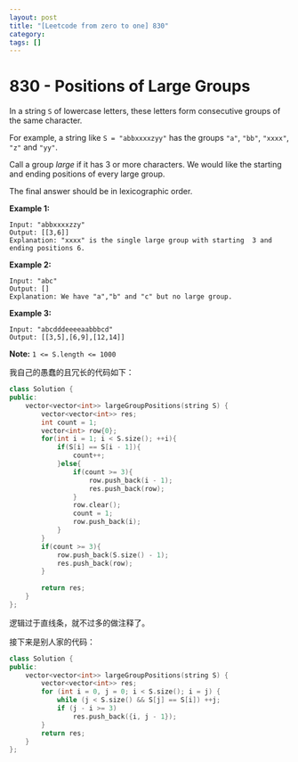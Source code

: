 ```yaml
---
layout: post
title: "[Leetcode from zero to one] 830"
category: 
tags: []
---
```


# 830 - Positions of Large Groups

In a string `S` of lowercase letters, these letters form consecutive groups of the same character.

For example, a string like `S = "abbxxxxzyy"` has the groups `"a"`, `"bb"`, `"xxxx"`, `"z"` and `"yy"`.

Call a group *large* if it has 3 or more characters.  We would like the starting and ending positions of every large group.

The final answer should be in lexicographic order.

 

**Example 1:**

```
Input: "abbxxxxzzy"
Output: [[3,6]]
Explanation: "xxxx" is the single large group with starting  3 and ending positions 6.
```

**Example 2:**

```
Input: "abc"
Output: []
Explanation: We have "a","b" and "c" but no large group.
```

**Example 3:**

```
Input: "abcdddeeeeaabbbcd"
Output: [[3,5],[6,9],[12,14]]
```

 

**Note:**  `1 <= S.length <= 1000`



我自己的愚蠢的且冗长的代码如下：

```c++
class Solution {
public:
    vector<vector<int>> largeGroupPositions(string S) {
        vector<vector<int>> res;
        int count = 1;
        vector<int> row{0};
        for(int i = 1; i < S.size(); ++i){
            if(S[i] == S[i - 1]){
                count++;
            }else{
                if(count >= 3){
                    row.push_back(i - 1);
                    res.push_back(row);
                }
                row.clear();
                count = 1;
                row.push_back(i);
            }
        }
        if(count >= 3){
            row.push_back(S.size() - 1);
            res.push_back(row);
        }
        
        return res;
    }
};
```

逻辑过于直线条，就不过多的做注释了。

接下来是别人家的代码：

```c++
class Solution {
public:
    vector<vector<int>> largeGroupPositions(string S) {
        vector<vector<int>> res;
        for (int i = 0, j = 0; i < S.size(); i = j) {
            while (j < S.size() && S[j] == S[i]) ++j;
            if (j - i >= 3)
                res.push_back({i, j - 1});
        }
        return res;
    }
};
```

